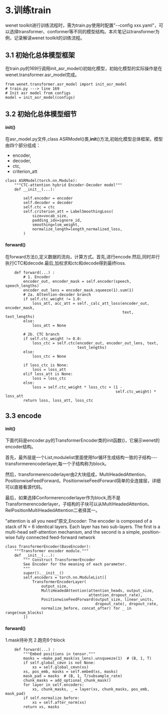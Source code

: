 # 3.训练train

wenet toolkit进行训练流程时，需为train.py使用时配置"--config xxx.yaml"，可以选择transformer、conformer等不同的模型结构。本片笔记以transformer为例，记录解读wenet toolkit的训练流程。

## 3.1 初始化总体模型框架
在train.py的169行调用init_asr_model()初始化模型，初始化模型的实际操作是在wenet.transformer.asr_model完成。
```
from wenet.transformer.asr_model import init_asr_model
# train.py ---> line 169
# Init asr model from configs
model = init_asr_model(configs)
```

## 3.2 初始化总体模型细节

#### init()
在asr_model.py文件,class ASRModel()类,__init__()方法,初始化模型总体框架。模型由四个部分组成：
- encoder,
- decoder,
- ctc,
- criterion_att
```
class ASRModel(torch.nn.Module):
    """CTC-attention hybrid Encoder-Decoder model"""
    def __init__(...):

        self.encoder = encoder
        self.decoder = decoder
        self.ctc = ctc
        self.criterion_att = LabelSmoothingLoss(
            size=vocab_size,
            padding_idx=ignore_id,
            smoothing=lsm_weight,
            normalize_length=length_normalized_loss,
        )
```

#### forward()
在forward方法(),定义数据的流向，计算方式。首先,进行encode.然后,同时并行执行CTC和decode.最后,加权求和ctc和decode得到最终loss.
```
    def forward(...) :
        # 1. Encoder
        encoder_out, encoder_mask = self.encoder(speech, speech_lengths)
        encoder_out_lens = encoder_mask.squeeze(1).sum(1)
        # 2a. Attention-decoder branch
        if self.ctc_weight != 1.0:
            loss_att, acc_att = self._calc_att_loss(encoder_out, encoder_mask,
                                                    text, text_lengths)
        else:
            loss_att = None

        # 2b. CTC branch
        if self.ctc_weight != 0.0:
            loss_ctc = self.ctc(encoder_out, encoder_out_lens, text,
                                text_lengths)
        else:
            loss_ctc = None

        if loss_ctc is None:
            loss = loss_att
        elif loss_att is None:
            loss = loss_ctc
        else:
            loss = self.ctc_weight * loss_ctc + (1 -
                                                 self.ctc_weight) * loss_att
        return loss, loss_att, loss_ctc
```

## 3.3 encode

#### init()
下面代码是encoder.py的TransformerEncoder类的init函数()，它展示wenet的encoder结构。

首先，最外层是一个List,modulelist里面使用for循环生成结构一致的子结构---transformerencoderlayer,每一个子结构称为block。

然后，transformerencoderlayer由2大块组成，MultiHeadedAttention、PositionwiseFeedForward。PositionwiseFeedForward简单的全连接层，详细可以直接看源代码。

最后，如果选择Conformerencoderlayer作为block,而不是Transformerencoderlayer，子结构的子块可以从MultiHeadedAttention、RelPositionMultiHeadedAttention二者择其一。

"attention is all you need"原文,Encoder: The encoder is composed of a stack of N = 6 identical layers. Each layer has two
sub-layers. The first is a multi-head self-attention mechanism, and the second is a simple, position-wise fully connected feed-forward network

```
class TransformerEncoder(BaseEncoder):
    """Transformer encoder module."""
    def __init__(...):
        """ Construct TransformerEncoder
        See Encoder for the meaning of each parameter.
        """
        super().__init__()
        self.encoders = torch.nn.ModuleList([
            TransformerEncoderLayer(
                output_size,
                MultiHeadedAttention(attention_heads, output_size,
                                     attention_dropout_rate),
                PositionwiseFeedForward(output_size, linear_units,
                                        dropout_rate), dropout_rate,
                normalize_before, concat_after) for _ in range(num_blocks)
        ])
```
#### forward()
1.mask待补充
2.跑完6个block
```
    def forward(...) :
        """Embed positions in tensor."""
        masks = ~make_pad_mask(xs_lens).unsqueeze(1)  # (B, 1, T)
        if self.global_cmvn is not None:
            xs = self.global_cmvn(xs)
        xs, pos_emb, masks = self.embed(xs, masks)
        mask_pad = masks  # (B, 1, T/subsample_rate)
        chunk_masks = add_optional_chunk_mask()
        for layer in self.encoders:
            xs, chunk_masks, _ = layer(xs, chunk_masks, pos_emb, mask_pad)
        if self.normalize_before:
            xs = self.after_norm(xs)
        return xs, masks
```